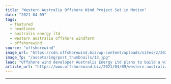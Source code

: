 ```yaml
---
title: "Western Australia Offshore Wind Project Set in Motion"
date: "2021-04-09"
tags: 
  - featured
  - headlines
  - australis energy ltd
  - western australia offshore windfarm
  - offshorewind
source: "offshorewind"
image_url: "https://cdn.offshorewind.biz/wp-content/uploads/sites/2/2021/04/09093504/Western-Australia-Offshore-Wind-Project-Set-in-Motion.jpg"
image_fp: "/assets/img/post_thumbnails/13.jpg"
lead: "Offshore wind developer Australis Energy Ltd plans to build a wind farm with a"
article_url: "https://www.offshorewind.biz/2021/04/09/western-australia-offshore-wind-project-set-in-motion/"
---
```


---
